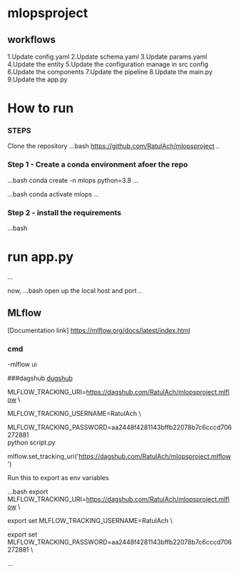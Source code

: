 # mlopsproject


## workflows

1.Update config.yaml
2.Update schema.yaml
3.Update params.yaml
4.Update the entity
5.Update the configuration manage in src config
6.Update the components
7.Update the pipeline
8.Update the main.py
9.Update the app.py



# How to run
### STEPS

Clone the repository
...bash
https://github.com/RatulAch/mlopsproject
..

### Step 1 - Create a conda environment afoer the repo

...bash
conda create -n mlops python=3.8
...

...bash
conda activate mlops
...

### Step 2 - install the requirements

...bash
# run app.py
...

now,
...bash
open up the local host and port
..


## MLflow

[Documentation link] https://mlflow.org/docs/latest/index.html

### cmd
-mlflow ui

###dagshub
[dugshub](https://dagshub.com)

MLFLOW_TRACKING_URI=https://dagshub.com/RatulAch/mlopsproject.mlflow \

MLFLOW_TRACKING_USERNAME=RatulAch \

MLFLOW_TRACKING_PASSWORD=aa2448f4281143bffb22078b7c6cccd706272881 \
python script.py



mlflow.set_tracking_uri('https://dagshub.com/RatulAch/mlopsproject.mlflow')



Run this to export as env variables

...bash
export MLFLOW_TRACKING_URI=https://dagshub.com/RatulAch/mlopsproject.mlflow \

export set MLFLOW_TRACKING_USERNAME=RatulAch \

export set MLFLOW_TRACKING_PASSWORD=aa2448f4281143bffb22078b7c6cccd706272881 \

...

